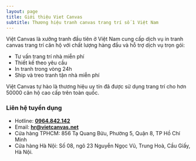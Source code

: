 ```yaml
---
layout: page
title: Giới thiệu Viet Canvas
subtitle: Thương hiệu tranh canvas trang trí số 1 Việt Nam
---
```


Việt Canvas là xưởng tranh đầu tiên ở Việt Nam cung cấp dịch vụ in tranh canvas trang trí căn hộ với chất lượng hàng đầu và hỗ trợ dịch vụ trọn gói:

- Tư vấn trang trí nhà miễn phí
- Thiết kế theo yêu cầu
- In tranh trong vòng 24h
- Ship và treo tranh tận nhà miễn phí

Việt Canvas tự hào là thương hiệu uy tín đã được sử dụng trang trí cho hơn 50000 căn hộ cao cấp trên toàn quốc.

### Liên hệ tuyển dụng

- Hotline: [**0964.842.142**](tel:0964842142)
- Email: [**hr@vietcanvas.net**](mailto:hr@vietcanvas.net)
- Cửa hàng TPHCM: 856 Tạ Quang Bửu, Phường 5, Quận 8, TP Hồ Chí Minh
- Cửa hàng Hà Nội: Số 08, ngõ 23 Nguyễn Ngọc Vũ, Trung Hoà, Cầu Giấy, Hà Nội.